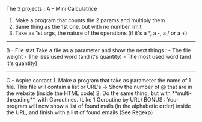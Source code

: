 The 3 projects :
A - Mini Calculatrice
1. Make a program that counts the 2 params and multiply them
2. Same thing as the 1st one, but with no number limit
3. Take as 1st args, the nature of the operations (if it's a *, a -, a / or a +)
<hr>
B - File stat
Take a file as a parameter and show the next things :
- The file weight
- The less used word (and it's quantity)
- The most used word (and it's quantity)
<hr>
C - Aspire contact
1. Make a program that take as parameter the name of 1 file. This file will contain a list or URL's
    -> Show the number of @ that are in the website (inside the HTML code)
2. Do the same thing, but with **multi-threading**, with Goroutines. (Like 1 Goroutine by URL)
BONUS : Your program will now show a list of found mails (in the alphabetic order) inside the URL, and finish with a list of found emails (See Regexp)